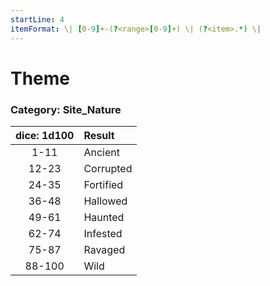 ```yaml
---
startLine: 4
itemFormat: \| [0-9]+-(?<range>[0-9]+) \| (?<item>.*) \|
---
```

# Theme
### Category: Site_Nature

| dice: 1d100 | Result |
|:----:|:-------|
| 1-11 | Ancient |
| 12-23 | Corrupted |
| 24-35 | Fortified |
| 36-48 | Hallowed |
| 49-61 | Haunted |
| 62-74 | Infested |
| 75-87 | Ravaged |
| 88-100 | Wild |
